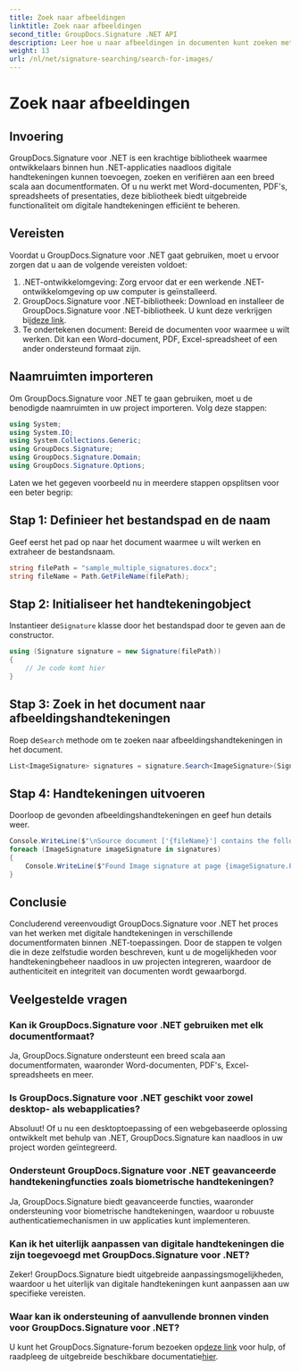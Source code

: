 ```yaml
---
title: Zoek naar afbeeldingen
linktitle: Zoek naar afbeeldingen
second_title: GroupDocs.Signature .NET API
description: Leer hoe u naar afbeeldingen in documenten kunt zoeken met GroupDocs.Signature voor .NET. Verbeter moeiteloos de beveiliging en integriteit van documenten.
weight: 13
url: /nl/net/signature-searching/search-for-images/
---
```


# Zoek naar afbeeldingen

## Invoering
GroupDocs.Signature voor .NET is een krachtige bibliotheek waarmee ontwikkelaars binnen hun .NET-applicaties naadloos digitale handtekeningen kunnen toevoegen, zoeken en verifiëren aan een breed scala aan documentformaten. Of u nu werkt met Word-documenten, PDF's, spreadsheets of presentaties, deze bibliotheek biedt uitgebreide functionaliteit om digitale handtekeningen efficiënt te beheren.
## Vereisten
Voordat u GroupDocs.Signature voor .NET gaat gebruiken, moet u ervoor zorgen dat u aan de volgende vereisten voldoet:
1. .NET-ontwikkelomgeving: Zorg ervoor dat er een werkende .NET-ontwikkelomgeving op uw computer is geïnstalleerd.
2. GroupDocs.Signature voor .NET-bibliotheek: Download en installeer de GroupDocs.Signature voor .NET-bibliotheek. U kunt deze verkrijgen bij[deze link](https://releases.groupdocs.com/signature/net/).
3. Te ondertekenen document: Bereid de documenten voor waarmee u wilt werken. Dit kan een Word-document, PDF, Excel-spreadsheet of een ander ondersteund formaat zijn.

## Naamruimten importeren
Om GroupDocs.Signature voor .NET te gaan gebruiken, moet u de benodigde naamruimten in uw project importeren. Volg deze stappen:

```csharp
using System;
using System.IO;
using System.Collections.Generic;
using GroupDocs.Signature;
using GroupDocs.Signature.Domain;
using GroupDocs.Signature.Options;
```

Laten we het gegeven voorbeeld nu in meerdere stappen opsplitsen voor een beter begrip:
## Stap 1: Definieer het bestandspad en de naam
Geef eerst het pad op naar het document waarmee u wilt werken en extraheer de bestandsnaam.
```csharp
string filePath = "sample_multiple_signatures.docx";
string fileName = Path.GetFileName(filePath);
```
## Stap 2: Initialiseer het handtekeningobject
 Instantieer de`Signature` klasse door het bestandspad door te geven aan de constructor.
```csharp
using (Signature signature = new Signature(filePath))
{
    // Je code komt hier
}
```
## Stap 3: Zoek in het document naar afbeeldingshandtekeningen
 Roep de`Search` methode om te zoeken naar afbeeldingshandtekeningen in het document.
```csharp
List<ImageSignature> signatures = signature.Search<ImageSignature>(SignatureType.Image);
```
## Stap 4: Handtekeningen uitvoeren
Doorloop de gevonden afbeeldingshandtekeningen en geef hun details weer.
```csharp
Console.WriteLine($"\nSource document ['{fileName}'] contains the following image signature(s).");
foreach (ImageSignature imageSignature in signatures)
{
    Console.WriteLine($"Found Image signature at page {imageSignature.PageNumber} and size {imageSignature.Size}.");
}
```

## Conclusie
Concluderend vereenvoudigt GroupDocs.Signature voor .NET het proces van het werken met digitale handtekeningen in verschillende documentformaten binnen .NET-toepassingen. Door de stappen te volgen die in deze zelfstudie worden beschreven, kunt u de mogelijkheden voor handtekeningbeheer naadloos in uw projecten integreren, waardoor de authenticiteit en integriteit van documenten wordt gewaarborgd.
## Veelgestelde vragen
### Kan ik GroupDocs.Signature voor .NET gebruiken met elk documentformaat?
Ja, GroupDocs.Signature ondersteunt een breed scala aan documentformaten, waaronder Word-documenten, PDF's, Excel-spreadsheets en meer.
### Is GroupDocs.Signature voor .NET geschikt voor zowel desktop- als webapplicaties?
Absoluut! Of u nu een desktoptoepassing of een webgebaseerde oplossing ontwikkelt met behulp van .NET, GroupDocs.Signature kan naadloos in uw project worden geïntegreerd.
### Ondersteunt GroupDocs.Signature voor .NET geavanceerde handtekeningfuncties zoals biometrische handtekeningen?
Ja, GroupDocs.Signature biedt geavanceerde functies, waaronder ondersteuning voor biometrische handtekeningen, waardoor u robuuste authenticatiemechanismen in uw applicaties kunt implementeren.
### Kan ik het uiterlijk aanpassen van digitale handtekeningen die zijn toegevoegd met GroupDocs.Signature voor .NET?
Zeker! GroupDocs.Signature biedt uitgebreide aanpassingsmogelijkheden, waardoor u het uiterlijk van digitale handtekeningen kunt aanpassen aan uw specifieke vereisten.
### Waar kan ik ondersteuning of aanvullende bronnen vinden voor GroupDocs.Signature voor .NET?
 U kunt het GroupDocs.Signature-forum bezoeken op[deze link](https://forum.groupdocs.com/c/signature/13) voor hulp, of raadpleeg de uitgebreide beschikbare documentatie[hier](https://tutorials.groupdocs.com/signature/net/).